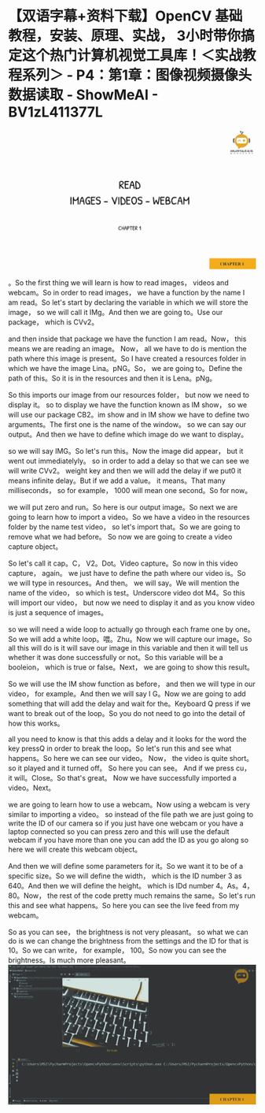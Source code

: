 # 【双语字幕+资料下载】OpenCV 基础教程，安装、原理、实战， 3小时带你搞定这个热门计算机视觉工具库！＜实战教程系列＞ - P4：第1章：图像视频摄像头数据读取 - ShowMeAI - BV1zL411377L

![](img/731f8909febb6ccaa67270b908eccfe1_0.png)

。So the first thing we will learn is how to read images， videos and webcam。So in order to read images， we have a function by the name I am read。So let's start by declaring the variable in which we will store the image， so we will call it IMg。And then we are going to。Use our package， which is CVv2。

 and then inside that package we have the function I am read。Now， this means we are reading an image。 Now， all we have to do is mention the path where this image is present。So I have created a resources folder in which we have the image Lina。pNG。So， we are going to。Define the path of this。So it is in the resources and then it is Lena。pNg。

So this imports our image from our resources folder， but now we need to display it。 so to display we have the function known as IM show， so we will use our package CB2。im show and in IM show we have to define two arguments。The first one is the name of the window。 so we can say our output。And then we have to define which image do we want to display。

 so we will say IMG。So let's run this。Now the image did appear， but it went out immediatelyly。 so in order to add a delay so that we can see we will write CVv2。 weight key and then we will add the delay if we put0 it means infinite delay。But if we add a value。 it means。That many milliseconds， so for example， 1000 will mean one second。So for now。

 we will put zero and run。So here is our output image。So next we are going to learn how to import a video。So we have a video in the resources folder by the name test video， so let's import that。So we are going to remove what we had before。 So now we are going to create a video capture object。

 So let's call it cap。C， V2。Dot。Video capture。So now in this video capture， again。 we just have to define the path where our video is。So we will type in resources。And then。 we will say。We will mention the name of the video， so which is test。Underscore video dot M4。So this will import our video， but now we need to display it and as you know video is just a sequence of images。

 so we will need a wide loop to actually go through each frame one by one。So we will add a white loop。喂。Zhu。Now we will capture our image。So all this will do is it will save our image in this variable and then it will tell us whether it was done successfully or not。So this variable will be a booleion， which is true or false。Next， we are going to show this result。

So we will use the IM show function as before， and then we will type in our video， for example。And then we will say I G。Now we are going to add something that will add the delay and wait for the。Keyboard Q press if we want to break out of the loop。So you do not need to go into the detail of how this works。

 all you need to know is that this adds a delay and it looks for the word the key pressQ in order to break the loop。So let's run this and see what happens。So here we can see our video。 Now， the video is quite short。 so it played and it turned off。 So here you can see。 And if we press cu， it will。Close。So that's great。 Now we have successfully imported a video。Next。

 we are going to learn how to use a webcam。Now using a webcam is very similar to importing a video。 so instead of the file path we are just going to write the ID of our camera so if you just have one webcam or you have a laptop connected so you can press zero and this will use the default webcam if you have more than one you can add the ID as you go along so here we will create this webcam object。

And then we will define some parameters for it。So we want it to be of a specific size。So we will define the width， which is the ID number 3 as 640。And then we will define the height。 which is IDd number 4。As。4，80。Now， the rest of the code pretty much remains the same。So let's run this and see what happens。So here you can see the live feed from my webcam。

So as you can see， the brightness is not very pleasant。 so what we can do is we can change the brightness from the settings and the ID for that is 10。So we can write， for example， 100。So now you can see the brightness。Is much more pleasant。![](img/731f8909febb6ccaa67270b908eccfe1_2.png)